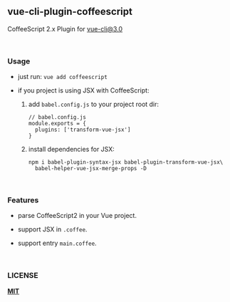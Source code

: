 ## vue-cli-plugin-coffeescript

CoffeeScript 2.x Plugin for [vue-cli@3.0](https://github.com/vuejs/vue-cli)

<br/>

### Usage

- just run: `vue add coffeescript`

- if you project is using JSX with CoffeeScript:

    1. add `babel.config.js` to your project root dir:
        ```
        // babel.config.js
        module.exports = {
          plugins: ['transform-vue-jsx']
        }
        ```

    2. install dependencies for JSX:
        ```
        npm i babel-plugin-syntax-jsx babel-plugin-transform-vue-jsx\
          babel-helper-vue-jsx-merge-props -D
        ```

<br/>

### Features

- parse CoffeeScript2 in your Vue project.

- support JSX in `.coffee`.

- support entry `main.coffee`.

<br/>

### LICENSE

[**MIT**](LICENSE)
